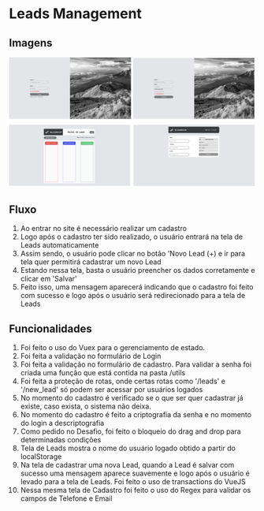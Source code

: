 # Leads Management

## Imagens

![Telas](https://github.com/rvgcampos/leads-management/blob/main/src/assets/telas.png)

## Fluxo

1. Ao entrar no site é necessário realizar um cadastro
1. Logo após o cadastro ter sido realizado, o usuário entrará na tela de Leads automaticamente
1. Assim sendo, o usuário pode clicar no botão 'Novo Lead (+) e ir para tela quer permitirá cadastrar um novo Lead
1. Estando nessa tela, basta o usuário preencher os dados corretamente e clicar em 'Salvar'
1. Feito isso, uma mensagem aparecerá indicando que o cadastro foi feito com sucesso e logo após o usuário será redirecionado para a tela de Leads

## Funcionalidades

1. Foi feito o uso do Vuex para o gerenciamento de estado.
1. Foi feita a validação no formulário de Login
1. Foi feita a validação no formulário de cadastro. Para validar a senha foi criada uma função que está contida na pasta /utils
1. Foi feita a proteção de rotas, onde certas rotas como '/leads' e '/new_lead' só podem ser acessar por usuários logados
1. No momento do cadastro é verificado se o que ser quer cadastrar já existe, caso exista, o sistema não deixa.
1. No momento do cadastro é feito a criptografia da senha e no momento do login a descriptografia
1. Como pedido no Desafio, foi feito o bloqueio do drag and drop para determinadas condições
1. Tela de Leads mostra o nome do usuário logado obtido a partir do localStorage
1. Na tela de cadastrar uma nova Lead, quando a Lead é salvar com sucesso uma mensagem aparece suavemente e logo após o usuário é levado para a tela de Leads. Foi feito o uso de transactions do VueJS
1. Nessa mesma tela de Cadastro foi feito o uso do Regex para validar os campos de Telefone e Email